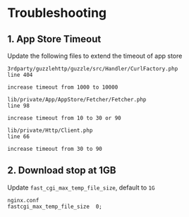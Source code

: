 # Troubleshooting

## 1. App Store Timeout

Update the following files to extend the timeout of app store

```
3rdparty/guzzlehttp/guzzle/src/Handler/CurlFactory.php 
line 404

increase timeout from 1000 to 10000
```

```
lib/private/App/AppStore/Fetcher/Fetcher.php
line 98

increase timeout from 10 to 30 or 90
```

```
lib/private/Http/Client.php
line 66

increase timeout from 30 to 90
```

## 2. Download stop at 1GB

Update `fast_cgi_max_temp_file_size`, default to `1G`

```
nginx.conf
fastcgi_max_temp_file_size  0; 
```
